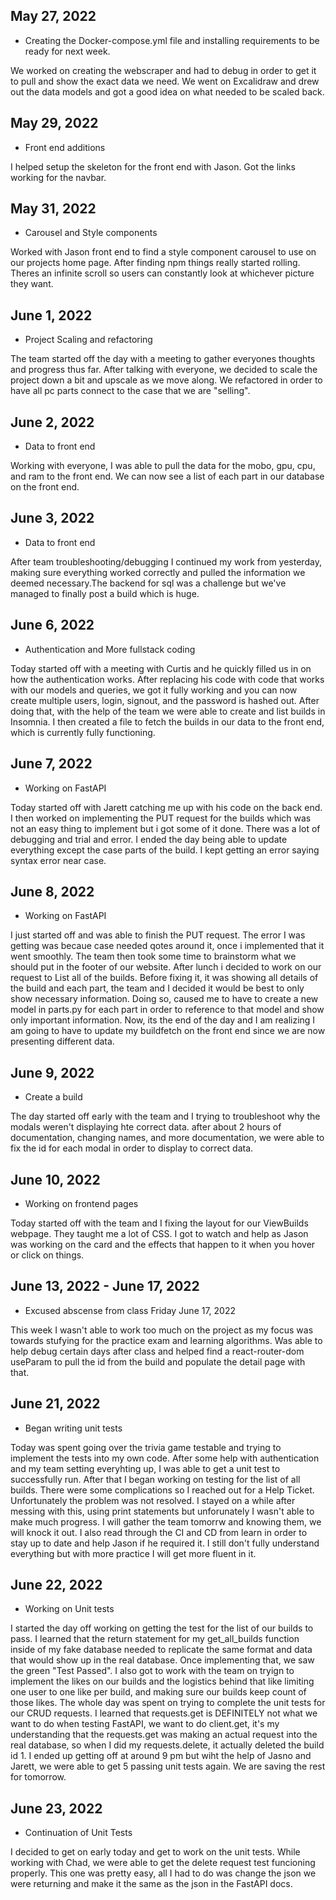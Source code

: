 ## May 27, 2022

- Creating the Docker-compose.yml file and installing requirements to be ready for next week.

We worked on creating the webscraper and had to debug in order to get it to pull and show the exact data we need. We went on Excalidraw and drew out the data models and got a good idea on what needed to be scaled back.

## May 29, 2022

- Front end additions

I helped setup the skeleton for the front end with Jason. Got the links working for the navbar.

## May 31, 2022

- Carousel and Style components

Worked with Jason front end to find a style component carousel to use on our projects home page. After finding npm things really started rolling. Theres an infinite scroll so users can constantly look at whichever picture they want.

## June 1, 2022

- Project Scaling and refactoring

The team started off the day with a meeting to gather everyones thoughts and progress thus far. After talking with everyone, we decided to scale the project down a bit and upscale as we move along. We refactored in order to have all pc parts connect to the case that we are "selling".

## June 2, 2022

- Data to front end

Working with everyone, I was able to pull the data for the mobo, gpu, cpu, and ram to the front end. We can now see a list of each part in our database on the front end.

## June 3, 2022

- Data to front end

After team troubleshooting/debugging I continued my work from yesterday, making sure everything worked correctly and pulled the information we deemed necessary.The backend for sql was a challenge but we've managed to finally post a build which is huge.

## June 6, 2022

- Authentication and More fullstack coding

Today started off with a meeting with Curtis and he quickly filled us in on how the authentication works. After replacing his code with code that works with our models and queries, we got it fully working and you can now create multiple users, login, signout, and the password is hashed out. After doing that, with the help of the team we were able to create and list builds in Insomnia. I then created a file to fetch the builds in our data to the front end, which is currently fully functioning.

## June 7, 2022

- Working on FastAPI

Today started off with Jarett catching me up with his code on the back end. I then worked on implementing the PUT request for the builds which was not an easy thing to implement but i got some of it done. There was a lot of debugging and trial and error. I ended the day being able to update everything except the case parts of the build. I kept getting an error saying syntax error near case.

## June 8, 2022

- Working on FastAPI

I just started off and was able to finish the PUT request. The error I was getting was becaue case needed qotes around it, once i implemented that it went smoothly. The team then took some time to brainstorm what we should put in the footer of our website. After lunch i decided to work on our request to List all of the builds. Before fixing it, it was showing all details of the build and each part, the team and I decided it would be best to only show necessary information. Doing so, caused me to have to create a new model in parts.py for each part in order to reference to that model and show only important information. Now, its the end of the day and I am realizing I am going to have to update my buildfetch on the front end since we are now presenting different data.

## June 9, 2022

- Create a build

The day started off early with the team and I trying to troubleshoot why the modals weren't displaying hte correct data. after about 2 hours of documentation, changing names, and more documentation, we were able to fix the id for each modal in order to display to correct data.

## June 10, 2022

- Working on frontend pages

Today started off with the team and I fixing the layout for our ViewBuilds webpage. They taught me a lot of CSS. I got to watch and help as Jason was working on the card and the effects that happen to it when you hover or click on things.

## June 13, 2022 - June 17, 2022

- Excused abscense from class Friday June 17, 2022

This week I wasn't able to work too much on the project as my focus was towards stufying for the practice exam and learning algorithms. Was able to help debug certain days after class and helped find a react-router-dom useParam to pull the id from the build and populate the detail page with that.

## June 21, 2022

- Began writing unit tests

Today was spent going over the trivia game testable and trying to implement the tests into my own code. After some help with authentication and my team setting everyhting up, I was able to get a unit test to successfully run. After that I began working on testing for the list of all builds. There were some complications so I reached out for a Help Ticket. Unfortunately the problem was not resolved. I stayed on a while after messing with this, using print statements but unforunately I wasn't able to make much progress. I will gather the team tomorrw and knowing them, we will knock it out. I also read through the CI and CD from learn in order to stay up to date and help Jason if he required it. I still don't fully understand everything but with more practice I will get more fluent in it.

## June 22, 2022

- Working on Unit tests

I started the day off working on getting the test for the list of our builds to pass. I learned that the return statement for my get_all_builds function inside of my fake database needed to replicate the same format and data that would show up in the real database. Once implementing that, we saw the green "Test Passed". I also got to work with the team on tryign to implement the likes on our builds and the logistics behind that like limiting one user to one like per build, and making sure our builds keep count of those likes. The whole day was spent on trying to complete the unit tests for our CRUD requests. I learned that requests.get is DEFINITELY not what we want to do when testing FastAPI, we want to do client.get, it's my understanding that the requests.get was making an actual request into the real database, so when I did my requests.delete, it actually deleted the build id 1. I ended up getting off at around 9 pm but wiht the help of Jasno and Jarett, we were able to get 5 passing unit tests again. We are saving the rest for tomorrow.


## June 23, 2022

- Continuation of Unit Tests

I decided to get on early today and get to work on the unit tests. While working with Chad, we were able to get the delete request test funcioning properly. This one was pretty easy, all I had to do was change the json we were returning and make it the same as the json in the FastAPI docs.
